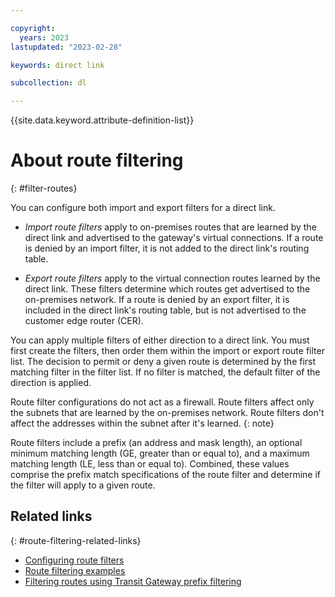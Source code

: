 ```yaml
---

copyright:
  years: 2023
lastupdated: "2023-02-28"

keywords: direct link

subcollection: dl

---
```


{{site.data.keyword.attribute-definition-list}}

# About route filtering
{: #filter-routes}
 
You can configure both import and export filters for a direct link. 

* _Import route filters_ apply to on-premises routes that are learned by the direct link and advertised to the gateway's virtual connections. If a route is denied by an import filter, it is not added to the direct link's routing table.

* _Export route filters_ apply to the virtual connection routes learned by the direct link. These filters determine which routes get advertised to the on-premises network. If a route is denied by an export filter, it is included in the direct link's routing table, but is not advertised to the customer edge router (CER).

You can apply multiple filters of either direction to a direct link. You must first create the filters, then order them within the import or export route filter list. The decision to permit or deny a given route is determined by the first matching filter in the filter list. If no filter is matched, the default filter of the direction is applied. 

Route filter configurations do not act as a firewall. Route filters affect only the subnets that are learned by the on-premises network. Route filters don't affect the addresses within the subnet after it's learned.
{: note}

Route filters include a prefix (an address and mask length), an optional minimum matching length (GE, greater than or equal to), and a maximum matching length (LE, less than or equal to). Combined, these values comprise the prefix match specifications of the route filter and determine if the filter will apply to a given route.

## Related links
{: #route-filtering-related-links}

* [Configuring route filters](/docs/dl?topic=dl-configure-route-filters)
* [Route filtering examples](/docs/dl?topic=dl-route-filtering-examples)
* [Filtering routes using Transit Gateway prefix filtering](/docs/dl?topic=dl-prefix-filtering)
